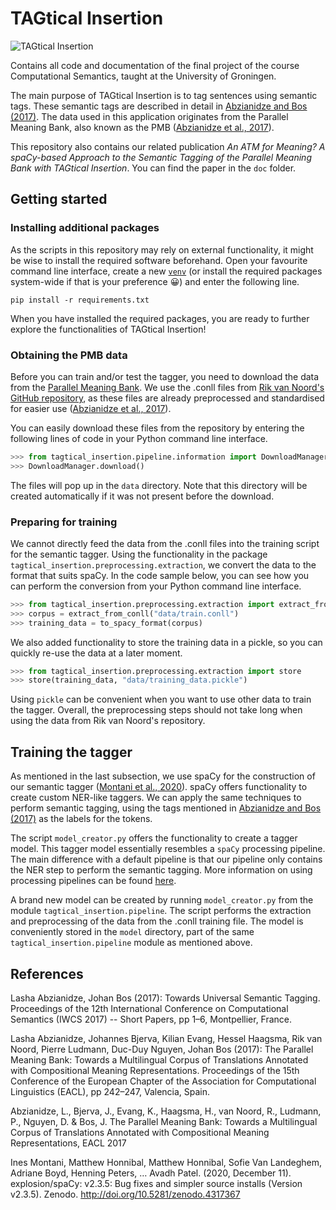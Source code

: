 # TAGtical Insertion

![TAGtical Insertion](https://github.com/leonwetzel/TAGtical-Insertion/workflows/TAGtical%20Insertion/badge.svg)

Contains all code and documentation of the final project of the course
 Computational Semantics, taught at the University of Groningen.
 
The main purpose of TAGtical Insertion is to tag sentences using
 semantic tags. These semantic tags are described in detail in [Abzianidze and Bos (2017)](https://www.aclweb.org/anthology/W17-6901.pdf).
 The data used in this application originates from the Parallel Meaning
  Bank, also known as the PMB ([Abzianidze et al., 2017](https://www.aclweb.org/anthology/E17-2039.pdf)).

This repository also contains our related publication *An ATM for
 Meaning? A spaCy-based Approach to the Semantic Tagging of the Parallel
  Meaning Bank with TAGtical Insertion*. You can find the paper
   in the `doc` folder.

## Getting started

### Installing additional packages

As the scripts in this repository may rely on external functionality,
it might be wise to install the required software beforehand. Open your
 favourite command line interface, create a new [`venv`](
 https://docs.python.org/3/library/venv.html) (or
 install the required packages system-wide if that is your preference 😀)
 and enter the following line.
 
 ```shell script
pip install -r requirements.txt
```

When you have installed the required packages, you are ready to further
explore the functionalities of TAGtical Insertion!


### Obtaining the PMB data

Before you can train and/or test the tagger, you need to download the
 data from the [Parallel Meaning Bank](https://pmb.let.rug.nl/). We use
  the .conll files from [Rik van Noord's](http://www.rikvannoord.nl/)
   [GitHub repository](https://github.com/RikVN/DRS_parsing), as these
    files are already preprocessed and standardised for easier use
     ([Abzianidze et al., 2017](https://www.aclweb.org/anthology/E17-2039.pdf)).
    
You can easily download these files from the repository by entering the
following lines of code in your Python command line interface.

```python
>>> from tagtical_insertion.pipeline.information import DownloadManager
>>> DownloadManager.download()
```

The files will pop up in the `data` directory. Note that this directory
will be created automatically if it was not present before the download.

### Preparing for training

We cannot directly feed the data from the .conll files into the training
script for the semantic tagger. Using the functionality in
the package `tagtical_insertion.preprocessing.extraction`, we convert the data
to the format that suits spaCy. In the code sample below, you can see 
how you can perform the conversion from your Python command line interface.

```python
>>> from tagtical_insertion.preprocessing.extraction import extract_from_conll, to_spacy_format
>>> corpus = extract_from_conll("data/train.conll")
>>> training_data = to_spacy_format(corpus)
```

We also added functionality to store the training data in a pickle,
so you can quickly re-use the data at a later moment.

```python
>>> from tagtical_insertion.preprocessing.extraction import store
>>> store(training_data, "data/training_data.pickle")
```

Using `pickle` can be convenient when you want to use other data to train
the tagger. Overall, the preprocessing steps should not take long
when using the data from Rik van Noord's repository.

## Training the tagger

As mentioned in the last subsection, we use spaCy for the construction
of our semantic tagger ([Montani et al., 2020](https://doi.org/10.5281/zenodo.1212303)). spaCy offers functionality to create custom NER-like taggers.
We can apply the same techniques to perform semantic tagging, using the
tags mentioned in [Abzianidze and Bos (2017)](https://www.aclweb.org/anthology/W17-6901.pdf)
as the labels for the tokens.

The script ``model_creator.py`` offers the functionality to create a
 tagger model. This tagger model essentially resembles a `spaCy` processing
 pipeline. The main difference with a default pipeline is that our pipeline
 only contains the NER step to perform the semantic tagging. More information
 on using processing pipelines can be found [here](https://spacy.io/usage/training).
 
 A brand new model can be created by running `model_creator.py` from
  the module `tagtical_insertion.pipeline`. The script performs the
  extraction and preprocessing of the data from the .conll training file.
  The model is conveniently stored in the `model` directory, part of the
  same `tagtical_insertion.pipeline` module as mentioned above.

## References

Lasha Abzianidze, Johan Bos (2017): Towards Universal Semantic Tagging. Proceedings of the 12th International Conference on Computational Semantics (IWCS 2017) -- Short Papers, pp 1–6, Montpellier, France.

Lasha Abzianidze, Johannes Bjerva, Kilian Evang, Hessel Haagsma, Rik van Noord, Pierre Ludmann, Duc-Duy Nguyen, Johan Bos (2017): The Parallel Meaning Bank: Towards a Multilingual Corpus of Translations Annotated with Compositional Meaning Representations. Proceedings of the 15th Conference of the European Chapter of the Association for Computational Linguistics (EACL), pp 242–247, Valencia, Spain.

Abzianidze, L., Bjerva, J., Evang, K., Haagsma, H., van Noord, R., Ludmann, P., Nguyen, D. & Bos, J. The Parallel Meaning Bank: Towards a Multilingual Corpus of Translations Annotated with Compositional Meaning Representations, EACL 2017

Ines Montani, Matthew Honnibal, Matthew Honnibal, Sofie Van Landeghem, Adriane Boyd, Henning Peters, … Avadh Patel. (2020, December 11). explosion/spaCy: v2.3.5: Bug fixes and simpler source installs (Version v2.3.5). Zenodo. http://doi.org/10.5281/zenodo.4317367